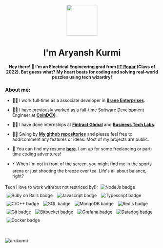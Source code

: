 <p align="center"> <img align="center" src="https://media.giphy.com/media/26xBwdIuRJiAIqHwA/giphy.gif" width="100px" ></p>

<h1 align="center">I'm Aryansh Kurmi</h1>
<h4 align="center">Hey there! 🌟 I'm an Electrical Engineering grad from <a href="https://www.iitrpr.ac.in/"> IIT Ropar </a> (Class of 2022). But guess what? My heart beats for coding and solving real-world puzzles using tech wizardry!

<h3 align="left">About me:</h3>

- 👨‍💻 I work full-time as a associate developer in **[Brane Enterprises](https://www.braneenterprises.com/)**.
- 👨‍💻 I have previously worked as a full-time Software Development Engineer at **[CoinDCX](https://coindcx.com/)**.
- 👨‍💻 I have done internships at  **[Fintract Global](https://www.fintract.co.uk/)** and **[Business Tech Labs](https://www.businesstechlabs.com/)**.

- 👨‍💻 Swing by **[My github repositories](https://github.com/arukurmi?tab=repositories)** and please feel free to add/comment any features or ideas. Most of my projects are public.
- 📄 You can find my resume **[here](https://drive.google.com/file/d/1886vZeTRqPPvchbldM-3D5KE_KChNOs1/view?usp=sharing)**.  I am up for some freelancing or part-time coding adventures!
- ⚡ When I'm not in front of the screen, you might find me in the sports arena or just shooting the breeze over tea. Life's all about balance, right?

Tech I love to work with(but not restriced by!): 
                      <img style="margin:5px 5px" src="https://img.shields.io/badge/-NodeJs-339933?logo=node.js&logoColor=white&style=for-the-badge" alt="NodeJs badge"/>
                      <img style="margin:5px 5px" src="https://img.shields.io/badge/-Ruby%20on%20Rails-CC0000?logo=ruby%20on%20rails&logoColor=white&style=for-the-badge" alt="Ruby on Rails badge"/>
                      <img style="margin:5px 5px" src="https://img.shields.io/badge/-Javascript-F7DF1E?logo=javascript&logoColor=black&style=for-the-badge" alt="Javascript badge"/>
                      <img style="margin:5px 5px" src="https://img.shields.io/badge/-Typescript-007ACC?logo=typescript&logoColor=white&style=for-the-badge" alt="Typescript badge"/>
                      <img style="margin:5px 5px" src="https://img.shields.io/badge/-C%2FC++-00599C?logo=c&logoColor=white&style=for-the-badge" alt="C/C++ badge"/>
                      <img style="margin:5px 5px" src="https://img.shields.io/badge/-SQL-4479A1?logo=postgresql&logoColor=white&style=for-the-badge" alt="SQL badge"/>
                      <img style="margin:5px 5px" src="https://img.shields.io/badge/-MongoDB-47A248?logo=mongodb&logoColor=white&style=for-the-badge" alt="MongoDB badge"/>
                      <img style="margin:5px 5px" src="https://img.shields.io/badge/-Redis-DC382D?logo=redis&logoColor=white&style=for-the-badge" alt="Redis badge"/>
                      <img style="margin:5px 5px" src="https://img.shields.io/badge/-Git-F05032?logo=git&logoColor=white&style=for-the-badge" alt="Git badge"/>
                      <img style="margin:5px 5px" src="https://img.shields.io/badge/-Bitbucket-0052CC?logo=bitbucket&logoColor=white&style=for-the-badge" alt="Bitbucket badge"/>
                      <img style="margin:5px 5px" src="https://img.shields.io/badge/-Grafana-F46800?logo=grafana&logoColor=white&style=for-the-badge" alt="Grafana badge"/>
                      <img style="margin:5px 5px" src="https://img.shields.io/badge/-Datadog-632CA6?logo=datadog&logoColor=white&style=for-the-badge" alt="Datadog badge"/>
                      <img style="margin:5px 5px" src="https://img.shields.io/badge/-Docker-2496ED?logo=docker&logoColor=white&style=for-the-badge" alt="Docker badge"/>
</p>
<br>
<p><img align="center" src="https://github-readme-stats.vercel.app/api/top-langs?username=arukurmi&show_icons=true&theme=dark&cache_seconds=1800&locale=en&layout=compact" alt="arukurmi" /></p>
<!-- <h3 align="left">Help me to stay awake:</h3>
<p><a href="https://www.buymeacoffee.com/Aryanshkurmi"> <img align="left" src="https://cdn.buymeacoffee.com/buttons/v2/default-yellow.png" height="50" width="210" alt="Aryanshkurmi" /></a></p>
 -->
